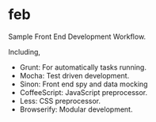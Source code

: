feb
===

Sample Front End Development Workflow.

Including,

* Grunt: For automatically tasks running.
* Mocha: Test driven development.
* Sinon: Front end spy and data mocking
* CoffeeScript: JavaScript preprocessor.
* Less: CSS preprocessor.
* Browserify: Modular development.